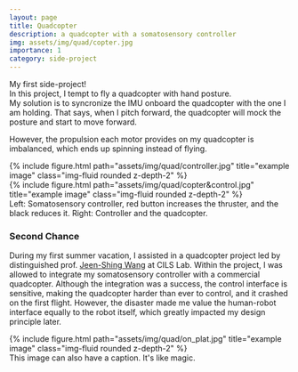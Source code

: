 ```yaml
---
layout: page
title: Quadcopter
description: a quadcopter with a somatosensory controller
img: assets/img/quad/copter.jpg
importance: 1
category: side-project
---
```


My first side-project!   
In this project, I tempt to fly a quadcopter with hand posture.  
My solution is to syncronize the IMU onboard the quadcopter with the one I am holding. That says, when I pitch forward, the quadcopter will mock the posture and start to move forward.   

However, the propulsion each motor provides on my quadcopter is imbalanced, which ends up spinning instead of flying.

<div class="row justify-content-sm-center">
    <div class="col-sm-4 mt-3 mt-md-0">
        {% include figure.html path="assets/img/quad/controller.jpg" title="example image" class="img-fluid rounded z-depth-2" %}
    </div>
    <div class="col-sm-8 mt-3 mt-md-0">
        {% include figure.html path="assets/img/quad/copter&control.jpg" title="example image" class="img-fluid rounded z-depth-2" %}
    </div>
</div>
<div class="caption">
    Left: Somatosensory controller, red button increases the thruster, and the black reduces it. Right: Controller and the quadcopter.
</div>

### Second Chance

During my first summer vacation, I assisted in a quadcopter project led by distinguished prof. [Jeen-Shing Wang](https://researchoutput.ncku.edu.tw/en/persons/jeen-shing-wang) at CILS Lab. Within the project, I was allowed to integrate my somatosensory controller with a commercial quadcopter. Although the integration was a success, the control interface is sensitive, making the quadcopter harder than ever to control, and it crashed on the first flight. However, the disaster made me value the human-robot interface equally to the robot itself, which greatly impacted my design principle later. 

<div class="row">
    <div class="col-sm mt-3 mt-md-0">
        {% include figure.html path="assets/img/quad/on_plat.jpg" title="example image" class="img-fluid rounded z-depth-2" %}
    </div>
</div>
<div class="caption">
    This image can also have a caption. It's like magic.
</div>
